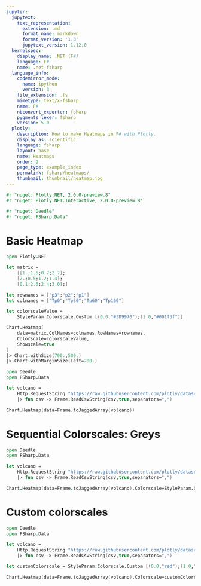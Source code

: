 ```yaml
---
jupyter:
  jupytext:
    text_representation:
      extension: .md
      format_name: markdown
      format_version: '1.3'
      jupytext_version: 1.12.0
  kernelspec:
    display_name: .NET (F#)
    language: F#
    name: .net-fsharp
  language_info:
    codemirror_mode:
      name: ipython
      version: 3
    file_extension: .fs
    mimetype: text/x-fsharp
    name: F#
    nbconvert_exporter: fsharp
    pygments_lexer: fsharp
    version: 5.0
  plotly:
    description: How to make Heatmaps in F# with Plotly.
    display_as: scientific
    language: fsharp
    layout: base
    name: Heatmaps
    order: 2
    page_type: example_index
    permalink: fsharp/heatmaps/
    thumbnail: thumbnail/heatmap.jpg
---
```


```fsharp dotnet_interactive={"language": "fsharp"}
#r "nuget: Plotly.NET, 2.0.0-preview.8"
#r "nuget: Plotly.NET.Interactive, 2.0.0-preview.8"

#r "nuget: Deedle"
#r "nuget: FSharp.Data"
```

# Basic Heatmap

```fsharp dotnet_interactive={"language": "fsharp"}
open Plotly.NET

let matrix =
    [[1.;1.5;0.7;2.7];
    [2.;0.5;1.2;1.4];
    [0.1;2.6;2.4;3.0];]

let rownames = ["p3";"p2";"p1"]
let colnames = ["Tp0";"Tp30";"Tp60";"Tp160"]

let colorscaleValue =
    StyleParam.Colorscale.Custom [(0.0,"#3D9970");(1.0,"#001f3f")]

Chart.Heatmap(
    data=matrix,ColNames=colnames,RowNames=rownames,
    Colorscale=colorscaleValue,
    Showscale=true
)
|> Chart.withSize(700.,500.)
|> Chart.withMarginSize(Left=200.)
```

```fsharp dotnet_interactive={"language": "fsharp"}
open Deedle
open FSharp.Data

let volcano =
    Http.RequestString "https://raw.githubusercontent.com/plotly/datasets/master/volcano.csv"
    |> fun csv -> Frame.ReadCsvString(csv,true,separators=",")

Chart.Heatmap(data=Frame.toJaggedArray(volcano))
```

# Sequential Colorscales: Greys

```fsharp dotnet_interactive={"language": "fsharp"}
open Deedle
open FSharp.Data

let volcano =
    Http.RequestString "https://raw.githubusercontent.com/plotly/datasets/master/volcano.csv"
    |> fun csv -> Frame.ReadCsvString(csv,true,separators=",")

Chart.Heatmap(data=Frame.toJaggedArray(volcano),Colorscale=StyleParam.Colorscale.Greys)
```

# Custom colorscales

```fsharp dotnet_interactive={"language": "fsharp"}
open Deedle
open FSharp.Data

let volcano =
    Http.RequestString "https://raw.githubusercontent.com/plotly/datasets/master/volcano.csv"
    |> fun csv -> Frame.ReadCsvString(csv,true,separators=",")

let customColorscale = StyleParam.Colorscale.Custom [(0.0,"red");(1.0,"green")]

Chart.Heatmap(data=Frame.toJaggedArray(volcano),Colorscale=customColorscale)
```

